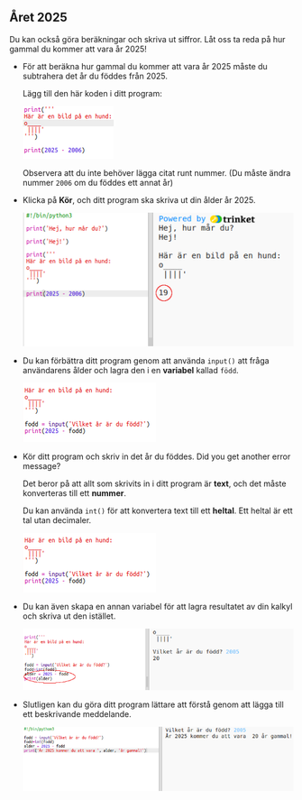 ## Året 2025

Du kan också göra beräkningar och skriva ut siffror. Låt oss ta reda på hur gammal du kommer att vara år 2025!

+ För att beräkna hur gammal du kommer att vara år 2025 måste du subtrahera det år du föddes från 2025.
    
    Lägg till den här koden i ditt program:
    
    ![skärmdump](images/me-calc.png)
    
    Observera att du inte behöver lägga citat runt nummer. (Du måste ändra nummer `2006` om du föddes ett annat år)

+ Klicka på **Kör**, och ditt program ska skriva ut din ålder år 2025.
    
    ![skärmdump](images/me-calc-run.png)

+ Du kan förbättra ditt program genom att använda `input()` att fråga användarens ålder och lagra den i en **variabel** kallad `född`.
    
    ![skärmdump](images/me-input.png)

+ Kör ditt program och skriv in det år du föddes. Did you get another error message?
    
    Det beror på att allt som skrivits in i ditt program är **text**, och det måste konverteras till ett **nummer**.
    
    Du kan använda `int()` för att konvertera text till ett **heltal**. Ett heltal är ett tal utan decimaler.
    
    ![skärmdump](images/me-input-test.png)

+ Du kan även skapa en annan variabel för att lagra resultatet av din kalkyl och skriva ut den istället.
    
    ![skärmdump](images/me-result-variable.png)

+ Slutligen kan du göra ditt program lättare att förstå genom att lägga till ett beskrivande meddelande.
    
    ![skärmdump](images/me-message.png)
